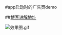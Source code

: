 
#app启动时的广告页demo


##[博客讲解地址](http://www.jianshu.com/p/ffa65292abf2)

![效果图.gif](http://upload-images.jianshu.io/upload_images/1070332-6c12bf3b9b2d4427.gif?imageMogr2/auto-orient/strip)	

